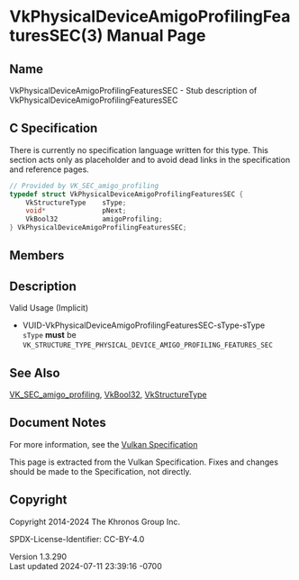 # VkPhysicalDeviceAmigoProfilingFeaturesSEC(3) Manual Page

## Name

VkPhysicalDeviceAmigoProfilingFeaturesSEC - Stub description of
VkPhysicalDeviceAmigoProfilingFeaturesSEC



## <a href="#_c_specification" class="anchor"></a>C Specification

There is currently no specification language written for this type. This
section acts only as placeholder and to avoid dead links in the
specification and reference pages.

``` c
// Provided by VK_SEC_amigo_profiling
typedef struct VkPhysicalDeviceAmigoProfilingFeaturesSEC {
    VkStructureType    sType;
    void*              pNext;
    VkBool32           amigoProfiling;
} VkPhysicalDeviceAmigoProfilingFeaturesSEC;
```

## <a href="#_members" class="anchor"></a>Members

## <a href="#_description" class="anchor"></a>Description

Valid Usage (Implicit)

- <a href="#VUID-VkPhysicalDeviceAmigoProfilingFeaturesSEC-sType-sType"
  id="VUID-VkPhysicalDeviceAmigoProfilingFeaturesSEC-sType-sType"></a>
  VUID-VkPhysicalDeviceAmigoProfilingFeaturesSEC-sType-sType  
  `sType` **must** be
  `VK_STRUCTURE_TYPE_PHYSICAL_DEVICE_AMIGO_PROFILING_FEATURES_SEC`

## <a href="#_see_also" class="anchor"></a>See Also

[VK_SEC_amigo_profiling](https://registry.khronos.org/vulkan/specs/1.3-extensions/man/html/VK_SEC_amigo_profiling.html),
[VkBool32](https://registry.khronos.org/vulkan/specs/1.3-extensions/man/html/VkBool32.html), [VkStructureType](https://registry.khronos.org/vulkan/specs/1.3-extensions/man/html/VkStructureType.html)

## <a href="#_document_notes" class="anchor"></a>Document Notes

For more information, see the <a
href="https://registry.khronos.org/vulkan/specs/1.3-extensions/html/vkspec.html#VkPhysicalDeviceAmigoProfilingFeaturesSEC"
target="_blank" rel="noopener">Vulkan Specification</a>

This page is extracted from the Vulkan Specification. Fixes and changes
should be made to the Specification, not directly.

## <a href="#_copyright" class="anchor"></a>Copyright

Copyright 2014-2024 The Khronos Group Inc.

SPDX-License-Identifier: CC-BY-4.0

Version 1.3.290  
Last updated 2024-07-11 23:39:16 -0700
